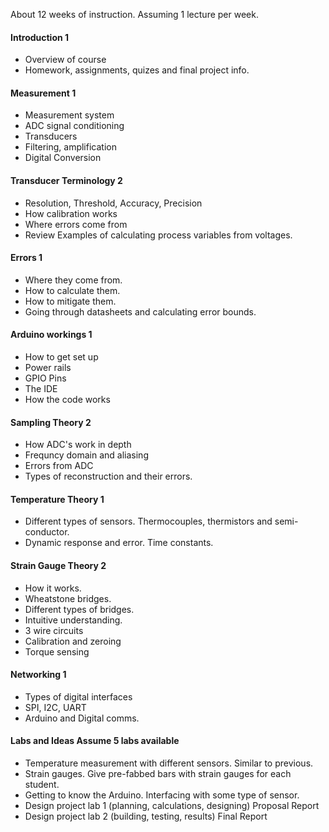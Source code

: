 About 12 weeks of instruction. Assuming 1 lecture per week.

#### Introduction 1

- Overview of course
- Homework, assignments, quizes and final project info.

#### Measurement 1

- Measurement system
- ADC signal conditioning
- Transducers
- Filtering, amplification
- Digital Conversion

#### Transducer Terminology 2

- Resolution, Threshold, Accuracy, Precision
- How calibration works
- Where errors come from
- Review Examples of calculating process variables from voltages.

#### Errors 1

- Where they come from.
- How to calculate them.
- How to mitigate them.
- Going through datasheets and calculating error bounds.

#### Arduino workings 1

- How to get set up
- Power rails
- GPIO Pins
- The IDE
- How the code works

#### Sampling Theory 2

- How ADC's work in depth
- Frequncy domain and aliasing
- Errors from ADC
- Types of reconstruction and their errors.

#### Temperature Theory 1

- Different types of sensors. Thermocouples, thermistors and semi-conductor.
- Dynamic response and error. Time constants.

#### Strain Gauge Theory 2

- How it works.
- Wheatstone bridges.
- Different types of bridges.
- Intuitive understanding.
- 3 wire circuits
- Calibration and zeroing
- Torque sensing

#### Networking 1

- Types of digital interfaces
- SPI, I2C, UART
- Arduino and Digital comms.

#### Labs and Ideas Assume 5 labs available

- Temperature measurement with different sensors. Similar to previous.
- Strain gauges. Give pre-fabbed bars with strain gauges for each student.
- Getting to know the Arduino. Interfacing with some type of sensor.
- Design project lab 1 (planning, calculations, designing) Proposal Report
- Design project lab 2 (building, testing, results) Final Report
